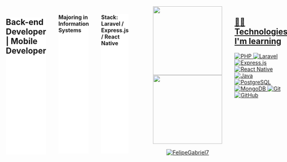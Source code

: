 
<div style="display: flex; gap: 2rem;widht: 1200px">


<h2 style="background: #fff"> Back-end Developer | Mobile Developer </h2>
<h4 style="background: #fff"> Majoring in Information Systems </h4>

<h4 style="background: #fff"> Stack: Laravel / Express.js / React Native </h4>



 <a href="https://github.com/FelipeGabriel7"/>
 <div align="center">
  <a href="https://github.com/FelipeGabriel7">
  <img height="180em" src="https://github-readme-stats.vercel.app/api?username=g-lacerda&show_icons=true&theme=dracula&include_all_commits=true&count_private=true"/>
  <img height="180em" src="https://github-readme-stats.vercel.app/api/top-langs/?username=g-lacerda&layout=compact&langs_count=7&theme=dracula"/>
<p align="center" ><img src="https://github-readme-streak-stats.herokuapp.com/?user=g-lacerda&theme=dracula" alt="FelipeGabriel7" /></p>
</div>

## 👩‍💻 Technologies I'm learning

![PHP](https://img.shields.io/badge/react-%2320232a.svg?style=for-the-badge&logo=php&logoColor=%2361DAFB)
![Laravel](https://img.shields.io/badge/SASS-hotpink.svg?style=for-the-badge&logo=laravel&logoColor=white)
![Express.js](https://img.shields.io/badge/javascript-%23323330.svg?style=for-the-badge&logo=expressjs&logoColor=%23F7DF1E)
![React Native](https://img.shields.io/badge/html5-%23E34F26.svg?style=for-the-badge&logo=reactnative&logoColor=white)
![Java](https://img.shields.io/badge/css3-%23E34F26.svg?style=for-the-badge&logo=java&logoColor=white)
![PostgreSQL](https://img.shields.io/badge/redux-%23593d88.svg?style=for-the-badge&logo=postgresql&logoColor=white)
![MongoDB](https://img.shields.io/badge/redux-%23593d88.svg?style=for-the-badge&logo=mongodb&logoColor=white)
![Git](https://img.shields.io/badge/git-%23121011.svg?style=for-the-badge&logo=git&logoColor=white)
![GitHub](https://img.shields.io/badge/github-%23121011.svg?style=for-the-badge&logo=github&logoColor=white)


<div align="center">
   <hr />
  <h3 class="text-align: center"> Contact </h3>
 

  <a href="https://www.instagram.com/lacerda.jpg" target="_blank"><img src="https://img.shields.io/badge/-Instagram-%23E4405F?style=for-the-badge&logo=instagram&logoColor=white" target="_blank"></a>
  <a href = "mailto:guilacerda.28z@gmail.com"><img src="https://img.shields.io/badge/-Gmail-%23333?style=for-the-badge&logo=gmail&logoColor=dark" target="_blank"></a>
  <a href="https://www.linkedin.com/in/g-lacerda/" target="_blank"><img src="https://img.shields.io/badge/-LinkedIn-%230077B5?style=for-the-badge&logo=linkedin&logoColor=dark" target="_blank"></a> 
  

  
  
  </div>

</div>
